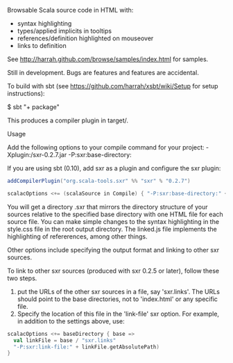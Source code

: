 Browsable Scala source code in HTML with:
- syntax highlighting
- types/applied implicits in tooltips
- references/definition highlighted on mouseover
- links to definition

See http://harrah.github.com/browse/samples/index.html for samples.

Still in development.  Bugs are features and features are accidental.

To build with sbt (see https://github.com/harrah/xsbt/wiki/Setup for setup instructions):

$ sbt "+ package"

This produces a compiler plugin in target/.

Usage

Add the following options to your compile command for your project:
  -Xplugin:<path-to-sxr>/sxr-0.2.7.jar
  -P:sxr:base-directory:<src-dir>

If you are using sbt (0.10), add sxr as a plugin and configure the sxr plugin:

```scala
addCompilerPlugin("org.scala-tools.sxr" %% "sxr" % "0.2.7")

scalacOptions <+= (scalaSource in Compile) { "-P:sxr:base-directory:" + _.getAbsolutePath }
```

You will get a directory <classes-output>.sxr that mirrors the directory structure of your sources relative
to the specified base directory with one HTML file for each source file.  You can make simple
changes to the syntax highlighting in the style.css file in the root output directory.  The linked.js
file implements the highlighting of refererences, among other things.

Other options include specifying the output format and linking to other sxr sources.

To link to other sxr sources (produced with sxr 0.2.5 or later), follow these two steps.
 1) put the URLs of the other sxr sources in a file, say 'sxr.links'.  The URLs should point to the base directories, not to 'index.html' or any specific file.
 2) Specify the location of this file in the 'link-file' sxr option.  For example, in addition to the settings above, use:

```scala
scalacOptions <+= baseDirectory { base =>
  val linkFile = base / "sxr.links"
  "-P:sxr:link-file:" + linkFile.getAbsolutePath)
}
```
